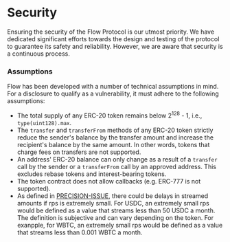# Security

Ensuring the security of the Flow Protocol is our utmost priority. We have dedicated significant efforts towards the
design and testing of the protocol to guarantee its safety and reliability. However, we are aware that security is a
continuous process.

### Assumptions

Flow has been developed with a number of technical assumptions in mind. For a disclosure to qualify as a vulnerability,
it must adhere to the following assumptions:

- The total supply of any ERC-20 token remains below 2<sup>128</sup> - 1, i.e., `type(uint128).max`.
- The `transfer` and `transferFrom` methods of any ERC-20 token strictly reduce the sender's balance by the transfer
  amount and increase the recipient's balance by the same amount. In other words, tokens that charge fees on transfers
  are not supported.
- An address' ERC-20 balance can only change as a result of a `transfer` call by the sender or a `transferFrom` call by
  an approved address. This excludes rebase tokens and interest-bearing tokens.
- The token contract does not allow callbacks (e.g. ERC-777 is not supported).
- As defined in [PRECISION-ISSUE](./PRECISION-ISSUE.md), there could be delays in streamed amounts if rps is extremely
  small. For USDC, an extremely small rps would be defined as a value that streams less than 50 USDC a month. The
  definition is subjective and can vary depending on the token. For exanpple, for WBTC, an extremely small rps would be
  defined as a value that streams less than 0.001 WBTC a month.
